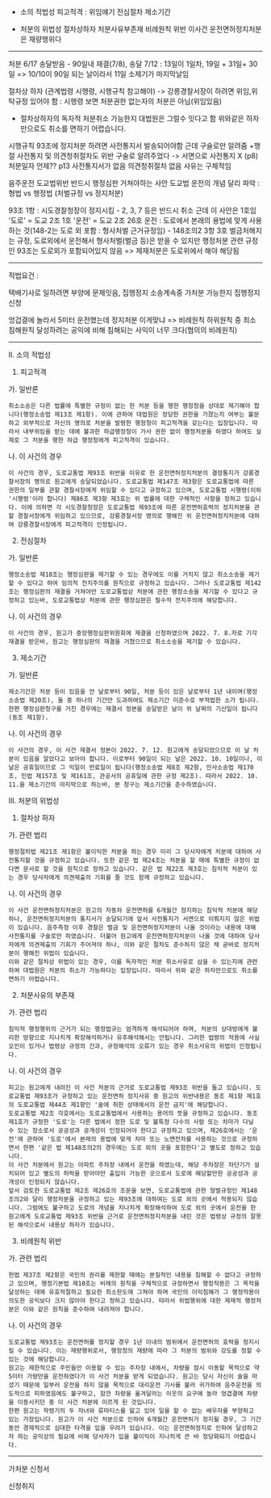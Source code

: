 * 소의 적법성
    피고적격 : 위임얘기
    전심절차
    제소기간

* 처분의 위법성
    절차상하자
    처분사유부존재
    비례원칙 위반
        이사건 운전면허정지처분은 재량행위다
----
처분 6/17 송달받음 - 90일내 재결(7/8), 송달 7/12 : 13일이 1일차, 19일 + 31일+ 30일 => 10/10이 90일 되는 날이라서 11일 소제기가 마지막날임

절차상 하자 (관계법령 시행령, 시행규칙 참고해야)
-> 강릉경찰서장이 하려면 위임,위탁규정 있어야 함 : 시행령 보면 처분권한 없는자의 처분은 아님(위임있음)
* 절차상하자의 독자적 처분취소 가능한지 대법원은 그럴수 잇다고 함 위와같은 하자만으로도 취소를 면하기 어렵습니다.

시행규칙 93조에 정지처분 하려면 사전통지서 발송되어야함 근데 구술로만 알려줌
+행절 사전통지 및 의견청취절차도 위반
구술로 알려주었다 -> 서면으로 사전통지 X (p8)
처분일자 언제??
p13 사전통지서가 없음 의견청취절차 없음
사유는 구체적임

음주운전 도교법위반 반드시 행정심판 거쳐야하는 사안
도교법 운전의 개념 달리 파악 : 형법 vs 행정법 (처벌규정 vs 정지처분)

93조 1항 : 시도경찰청장이 정지시킴 - 2, 3, 7 등은 반드시 취소
근데 이 사안은 1호임
'도로' = 도교 2조 1호
'운전' = 도교 2조 26호 운전 : 도로에서 본래의 용법에 맞게 사용하는 것(148-2는 도로 외 포함 : 형사처벌 근거규정임) - 148조의2 3항 3호 벌금처해지는 규정, 도로외에서 운전해서 형사처벌(벌금 등)은 받을 수 있지만 행정처분 관련 규정인 93조는 도로외가 포함되어있지 않음 => 제재처분은 도로위에서 해야 해당됨

---

적법요건 :

택배기사로 일하려면 부양에 문제잇음, 집행정지 소송계속중 가처분 가능한지
집행정지신청



엉겁결에 놀라서 5미터 운전했는데 정지처분 이게맞냐
=> 비례원칙 하위원칙 중 최소침해원칙
달성하려는 공익에 비해 침해되는 사익이 너무 크다(협의의 비례원칙)

---
II. 소의 적법성
1. 피고적격

가. 일반론

    취소소송은 다른 법률에 특별한 규정이 없는 한 처분 등을 행한 행정청을 상대로 제기해야 합니다(행정소송법 제13조 제1항). 이에 관하여 대법원은 정당한 권한을 가졌는지 여부는 불문하고 외부적으로 자신의 명의로 처분을 발령한 행정청이 피고적격을 갖는다는 입장입니다. 따라서 내부위임을 받는 데에 불과한 하급행정청이 가사 권한 없이 행정처분을 하였다 하여도 실제로 그 처분을 행한 하급 행정청에게 피고적격이 있습니다. 

나. 이 사건의 경우

    이 사건의 경우, 도로교통법 제93조 위반을 이유로 한 운전면허정지처분의 결정통지가 강릉경찰서장의 명의로 원고에게 송달되었습니다. 도로교통법 제147조 제3항은 도로교통법에 따른 권한의 일부를 관할 경찰서장에게 위임할 수 있다고 규정하고 있으며, 도로교통법 시행령(이하 '시행령'이라 합니다) 제86조 제3항 제3호는 위 법률에 대한 구체적인 사항을 정하고 있습니다. 이에 의하면 각 시도경찰청장은 도로교통법 제93조에 따른 운전면허효력의 정지처분을 관할 경찰서장에게 위임하고 있으므로, 강릉경찰서장 명의로 행해진 위 운전면허정지처분에 대하여 강릉경찰서장에게 피고적격이 인정됩니다.


2. 전심절차

가. 일반론

    행정소송법 제18조는 행정심판을 제기할 수 있는 경우에도 이를 거치지 않고 취소소송을 제기할 수 있다고 하여 임의적 전치주의를 원칙으로 규정하고 있습니다. 그러나 도로교통법 제142조는 행정심판의 재결을 거쳐야만 도로교통법상 처분에 관한 행정소송을 제기할 수 있다고 규정하고 있는바, 도로교통법상 처분에 관한 행정심판은 필수적 전치주의에 해당합니다.

나. 이 사건의 경우

    이 사건의 경우, 원고가 중앙행정심판위원회에 재결을 신청하였으며 2022. 7. 8.자로 기각재결을 받은바, 원고는 행정심판의 재결을 거쳤으므로 취소소송을 제기할 수 있습니다.
   
3. 제소기간
   
가. 일반론

    제소기간은 처분 등이 있음을 안 날로부터 90일, 처분 등이 있은 날로부터 1년 내이며(행정소송법 제20조), 둘 중 하나의 기간만 도과하여도 제소기간 미준수로 부적법한 소가 됩니다. 한편 행정심판청구를 거친 경우에는 재결서 정본을 송달받은 날이 위 날짜의 기산일이 됩니다(동조 제1항).

나. 이 사건의 경우

    이 사건의 경우, 이 사건 재결서 정본이 2022. 7. 12. 원고에게 송달되었으므로 이 날 처분이 있음을 알았다고 보아야 합니다. 이로부터 90일이 되는 날은 2022. 10. 10일이나, 이 날은 공휴일이므로 그 익일이 만료일이 됩니다(행정소송법 제8조 제2항, 민사소송법 제170조, 민법 제157조 및 제161조, 관공서의 공휴일에 관한 규정 제2조). 따라서 2022. 10. 11.을 제소기간의 마지막으로 하는바, 본 청구는 제소기간을 준수하였습니다.



III. 처분의 위법성

1. 절차상 하자

가. 관련 법리

    행정절차법 제21조 제1항은 불이익한 처분을 하는 경우 미리 그 당사자에게 처분에 대하여 사전통지할 것을 규정하고 있습니다. 또한 같은 법 제24조는 처분을 할 때에 특별한 규정이 없다면 문서로 할 것을 원칙으로 정하고 있습니다. 같은 법 제22조 제3호는 침익적 처분이 있는 경우 당사자에게 의견제출의 기회를 줄 것도 함께 규정하고 있습니다.
    
나. 이 사건의 경우

    이 사건 운전면허정지처분은 원고의 자동차 운전면허를 6개월간 정지하는 침익적 처분에 해당하나, 운전면허정지처분의 통지서가 송달되기에 앞서 사전통지가 서면으로 이뤄지지 않은 위법이 있습니다. 음주측정 이후 경찰은 벌금 및 운전면허정지처분이 나올 것이라는 내용에 대해 사전통지를 구술로만 하였습니다. 더불어 원고에게 운전면허정지처분이 나올 것에 대하여 당사자에게 의견제출의 기회가 주어져야 하나, 이와 같은 절차도 준수하지 않은 채 곧바로 정지처분이 행해진 위법이 있습니다.
    이와 같은 절차상 위법이 있는 경우, 이를 독자적인 처분 취소사유로 삼을 수 있는지에 관련하여 대법원은 처분의 취소가 가능하다는 입장입니다. 따라서 위와 같은 하자만으로도 취소를 면하기 어렵습니다.


2. 처분사유의 부존재

가. 관련 법리

    침익적 행정행위의 근거가 되는 행정법규는 엄격하게 해석되어야 하며, 처분의 상대방에게 불리한 방향으로 지나치게 확장해석하거나 유추해석해서는 안됩니다. 그러한 법령의 적용에 사실오인이 있거나 법령상 규정의 간과, 규정해석의 오류가 있는 경우 취소사유의 위법이 인정됩니다.

나. 이 사건의 경우

    피고는 원고에게 내려진 이 사건 처분의 근거로 도로교통법 제93조 위반을 들고 있습니다. 도로교통법 제93조가 규정하고 있는 운전면허 정지사유 중 원고의 위반내용은 동조 제1항 제1호의 도로교통법 제44조 제1항인 '술에 취한 상태에서의 운전 금지'에 해당합니다.
    도로교통법 제2조 각호에서는 도로교통법에서 사용하는 용어의 뜻을 규정하고 있습니다. 동조 제1호가 규정한 '도로'는 다른 법에서 정한 도로 및 불특정 다수의 사람 또는 차마가 다닐 수 있는 장소로서 공공성과 공개성이 인정되어야 한다고 규정하고 있으며, 제26호에서는 '운전'에 관하여 '도로'에서 본래의 용법에 맞게 차마 또는 노면전차를 사용하는 것으로 규정하면서 한편 '같은 법 제148조의2의 경우에는 도로 외의 곳을 포함한다'고 별도로 정하고 있습니다.
    이 사건 처분에서 원고는 아파트 주차장 내에서 운전을 하였는데, 해당 주차장은 차단기가 설치되어 있고 별도의 허락을 받아야만 출입이 가능한 곳으로서 도로에 해당할만한 공공성과 공개성이 인정되지 않습니다.
    앞서 검토한 도로교통법 제2조 제26호의 조문을 보면, 도로교통법에 관한 형벌규정인 제148조의2와 달리 행정처분을 규정하고 있는 제93조에 대하여는 도로 외의 곳에서 적용되지 않습니다. 그럼에도 불구하고 도로의 개념을 지나치게 확장해석하여 도로 외의 곳에서 운전을 한 원고에게 도로교통법 제93조 위반을 근거로 운전면허정지처분을 내린 것은 법령상 규정의 잘못된 해석으로서 내용상 하자가 있습니다.


3. 비례원칙 위반
   
가. 관련 법리

    헌법 제37조 제2항은 국민의 권리를 제한할 때에는 본질적인 내용을 침해할 수 없다고 규정하고 있으며, 행정기본법 제10조는 비례의 원칙을 구체적으로 규정하면서 행정작용은 그 목적을 달성하는 데에 유효적절하고 필요한 최소한도에 그쳐야 하며 국민의 이익침해가 그 행정작용이 의도한 공익보다 크지 않아야 한다고 정하고 있습니다. 따라서 위법행위에 대한 제재적 행정처분은 이와 같은 원칙을 준수하여 내려져야 합니다.

나. 이 사건의 경우

    도로교통법 제93조는 운전면허를 정지할 경우 1년 이내의 범위에서 운전면허의 효력을 정지시킬 수 있습니다. 이는 재량행위로서, 행정청의 재량에 따라 그 처분의 범위와 강도를 정할 수 있는 것에 해당합니다.
    원고는 제한적으로 주민들만 이용할 수 있는 주차장 내에서, 차량을 잠시 이동할 목적으로 약 5미터 가량만을 운전하였다가 이 사건 처분을 받게 되었습니다. 원고는 당시 자신이 술을 마셨기 때문에 일부러 운전을 하지 않을 목적으로 대리운전 기사를 불러 귀가하여 음주운전을 의도적으로 피하였음에도 불구하고, 잠깐 차량을 옮겨달라는 이웃의 요구에 놀라 엉겹결에 차량을 이동시키던 중 이 사건 처분에 이르게 된 것입니다.
    한편 원고는 학령기의 두 자녀와 류마티스를 앓고 있어 일을 할 수 없는 배우자를 부양하고 있는 가장입니다. 원고가 이 사건 처분으로 인하여 6개월간 운전면허가 정지될 경우, 그 기간 동안 경제적으로 심대한 타격을 입을 우려가 있습니다. 이는 운전면허정지로 인하여 달성하고자 하는 공익상의 필요에 비해 당사자가 입을 불이익이 지나치게 큰 바 정당화되기 어렵습니다.



-----

가처분 신청서

신청취지


